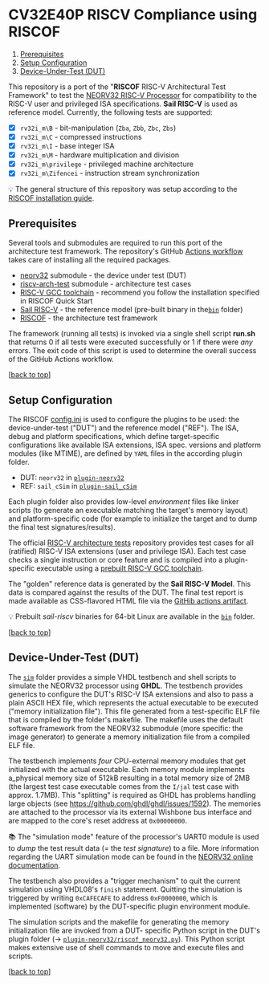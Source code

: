 # CV32E40P RISCV Compliance using RISCOF

<!--
[![neorv32-riscof](https://img.shields.io/github/actions/workflow/status/stnolting/neorv32-riscof/main.yml?branch=main&longCache=true&style=flat-square&label=neorv32-riscof&logo=Github%20Actions&logoColor=fff)](https://github.com/stnolting/neorv32-riscof/actions/workflows/main.yml)
[![License](https://img.shields.io/github/license/stnolting/neorv32-riscof?longCache=true&style=flat-square&label=License)](https://github.com/stnolting/neorv32-riscof/blob/main/LICENSE)
[![Gitter](https://img.shields.io/badge/Chat-on%20gitter-4db797.svg?longCache=true&style=flat-square&logo=gitter&logoColor=e8ecef)](https://gitter.im/neorv32/community)
-->

1. [Prerequisites](#Prerequisites)
2. [Setup Configuration](#Setup-Configuration)
3. [Device-Under-Test (DUT)](#Device-Under-Test-DUT)

This repository is a port of the "**RISCOF** RISC-V Architectural Test Framework" to test the
[NEORV32 RISC-V Processor](https://github.com/stnolting/neorv32) for compatibility to the RISC-V
user and privileged ISA specifications. **Sail RISC-V** is used as reference model.
Currently, the following tests are supported:

- [x] `rv32i_m\B` - bit-manipulation (`Zba`, `Zbb`, `Zbc`, `Zbs`)
- [x] `rv32i_m\C` - compressed instructions
- [x] `rv32i_m\I` - base integer ISA
- [x] `rv32i_m\M` - hardware multiplication and division
- [x] `rv32i_m\privilege` - privileged machine architecture
- [x] `rv32i_m\Zifencei` - instruction stream synchronization

:bulb: The general structure of this repository was setup according to the
[RISCOF installation guide](https://riscof.readthedocs.io/en/stable/installation.html).


## Prerequisites

Several tools and submodules are required to run this port of the architecture test framework. The repository's
GitHub [Actions workflow](https://github.com/stnolting/neorv32-riscof/blob/main/.github/workflows/main.yml)
takes care of installing all the required packages.

* [neorv32](https://github.com/stnolting/neorv32) submodule - the device under test (DUT)
* [riscv-arch-test](https://github.com/riscv-non-isa/riscv-arch-test) submodule - architecture test cases
* [RISC-V GCC toolchain](https://github.com/riscv/riscv-gnu-toolchain) - recommend you follow the installation specified in RISCOF Quick Start
* [Sail RISC-V](https://github.com/riscv/sail-riscv) - the reference model (pre-built binary in the[`bin`](https://github.com/stnolting/neorv32-riscof/tree/main/bin) folder)
* [RISCOF](https://github.com/riscv-software-src/riscof) - the architecture test framework

The framework (running all tests) is invoked via a single shell script **run.sh** that returns 0 if all tests were executed successfully or 1 if there were _any_ errors.
The exit code of this script is used to determine the overall success of the GitHub Actions workflow.

[[back to top](#CV32E40P-RISCV-Compliance-using-RISCOF)]


## Setup Configuration

The RISCOF [config.ini](https://github.com/stnolting/neorv32-riscof/blob/main/config.ini) is used to configure
the plugins to be used: the device-under-test ("DUT") and the reference model ("REF").
The ISA, debug and platform specifications, which define target-specific configurations like available ISA
extensions, ISA spec. versions and platform modules (like MTIME), are defined by `YAML` files in the according
plugin folder.

* DUT: `neorv32` in [`plugin-neorv32`](https://github.com/stnolting/neorv32-riscof/tree/main/plugin-neorv32)
* REF: `sail_cSim` in [`plugin-sail_cSim`](https://github.com/stnolting/neorv32-riscof/tree/main/plugin-sail_cSim)

Each plugin folder also provides low-level _environment_ files like linker scripts (to generate an executable
matching the target's memory layout) and platform-specific code (for example to initialize the target and
to dump the final test signatures/results).

The official [RISC-V architecture tests](https://github.com/riscv-non-isa/riscv-arch-test) repository
provides test cases for all (ratified) RISC-V ISA extensions (user and privilege ISA). Each test case checks
a single instruction or core feature and is compiled into a plugin-specific executable
using a [prebuilt RISC-V GCC toolchain](https://github.com/stnolting/riscv-gcc-prebuilt).

The "golden" reference data is generated by the **Sail RISC-V Model**. This data is compared against the
results of the DUT. The final test report is made available as CSS-flavored HTML file via the
[GitHib actions artifact](https://github.com/stnolting/neorv32-riscof/actions).

:bulb: Prebuilt _sail-riscv_ binaries for 64-bit Linux are available in the
[`bin`](https://github.com/stnolting/neorv32-riscof/tree/main/bin) folder.

[[back to top](#CV32E40P-RISCV-Compliance-using-RISCOF)]

## Device-Under-Test (DUT)

The [`sim`](https://github.com/stnolting/neorv32-riscof/tree/main/sim) folder provides a simple VHDL testbench
and shell scripts to simulate the NEORV32 processor using **GHDL**. The testbench provides generics to configure the
DUT's RISC-V ISA extensions and also to pass a plain ASCII HEX file, which represents the actual executable
to be executed ("memory initialization file"). This file generated from a test-specific ELF file that is compiled
by the folder's makefile. The makefile uses the default software framework from the NEORV32 submodule (more
specific: the image generator) to generate a memory initialization file from a compiled ELF file.

The testbench implements _four_ CPU-external memory modules that get initialized with the actual
executable. Each memory module implements a_physical memory size of 512kB resulting in a total memory size of 2MB (the
largest test case executable comes from the `I/jal` test case with approx. 1.7MB). This "splitting" is required as GHDL has
problems handling large objects (see https://github.com/ghdl/ghdl/issues/1592). The memories are attached to the processor
via its external Wishbone bus interface and are mapped to the core's reset address at `0x00000000`.

:books: The "simulation mode" feature of the processor's UART0 module is used to _dump_ the test result data
(= the _test signature_) to a file. More information regarding the UART simulation mode can be found in the
[NEORV32 online documentation](https://stnolting.github.io/neorv32/).

The testbench also provides a "trigger mechanism" to quit the current simulation using VHDL08's `finish`
statement. Quitting the simulation is triggered by writing `0xCAFECAFE` to address `0xF0000000`, which
is implemented (software) by the DUT-specific plugin environment module.

The simulation scripts and the makefile for generating the memory initialization file are invoked from a DUT-
specific Python script in the DUT's plugin folder
(-> [`plugin-neorv32/riscof_neorv32.py`](https://github.com/stnolting/neorv32-riscof/blob/main/plugin-neorv32/riscof_neorv32.py)).
This Python script makes extensive use of shell commands to move and execute files and scripts.

[[back to top](#NEORV32-Core-Verification-using-RISCOF)]
